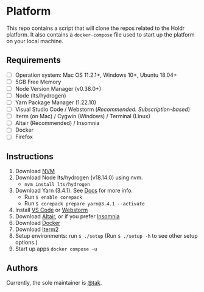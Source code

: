 # Platform

This repo contains a script that will clone the repos
related to the Holdr platform. It also contains a `docker-compose` 
file used to start up the platform on your local machine.

## Requirements 

- [ ] Operation system: Mac OS 11.2.1+, Windows 10+, Ubuntu 18.04+
- [ ] 5GB Free Memory 
- [ ] Node Version Manager (v0.38.0+)
- [ ] Node (lts/hydrogen)
- [ ] Yarn Package Manager (1.22.10)
- [ ] Visual Studio Code / Webstorm (_Recommended. Subscription-based_)
- [ ] Iterm (on Mac) / Cygwin (Windows) / Terminal (Linux)
- [ ] Altair (Recommended) / Insomnia
- [ ] Docker 
- [ ] Firefox

## Instructions
1. Download [NVM](https://github.com/nvm-sh/nvm) 
2. Download Node lts/hydrogen (v18.14.0) using nvm.
   - `nvm install lts/hydrogen`
3. Download Yarn (3.4.1). See [Docs](https://yarnpkg.com/getting-started/install) for more info.
   - Run `$ enable corepack`
   - Run `$ corepack prepare yarn@3.4.1 --activate`
4. Install [VS Code](https://code.visualstudio.com/) or [Webstorm](https://www.jetbrains.com/webstorm/)
5. Download [Altair](https://altairgraphql.dev/), or if you prefer [Insomnia](https://insomnia.rest/)
6. Download [Docker](https://www.docker.com/)
7. Download [Iterm2](https://iterm2.com/)
8. Setup environments: run `$ ./setup` (Run `$ ./setup -h` to see other setup options.)
9. Start up apps `docker compose -u`


## Authors

Currently, the sole maintainer is [@tak](https://github.com/takumhonde9).

